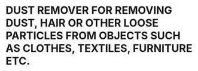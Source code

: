 # DUST REMOVER FOR REMOVING DUST, HAIR OR OTHER LOOSE PARTICLES FROM OBJECTS SUCH AS CLOTHES, TEXTILES, FURNITURE ETC.